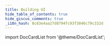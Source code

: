 ```yaml
---
title: Building UI
hide_table_of_contents: true
hide_giscus_comments: true
_i18n_hash: 8c83e4aa27d8794fc93f3046c79c332d
---
```

<Head>
  <style>{`
  .container {
    max-width: 65em !important;
  }
  `}</style>
</Head>

<!-- vale off -->
import DocCardList from '@theme/DocCardList';

<!-- vale on -->


<DocCardList className="topics-list" />
